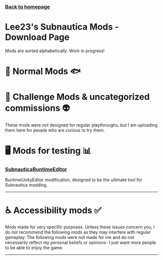 ### [Back to homepage](https://github.com/LeeTwentyThree/SubnauticaMods/blob/main/README.md)

# Lee23's Subnautica Mods - Download Page
Mods are sorted alphabetically. Work in progress!

# 🐠 Normal Mods 🐟

# 🎲 Challenge Mods & uncategorized commissions 👽

These mods were not designed for regular playthroughs, but I am uploading them here for people who are curious to try them.

# 🖥️ Mods for testing 📊

### [SubnauticaRuntimeEditor](https://www.submodica.xyz/mods/sn1/109)
RuntimeUnityEditor modification, designed to be the ultimate tool for Subnautica modding.

---

# ♿ Accessibility mods ✅

Mods made for very specific purposes. Unless these issues concern you, I do not recommend the following mods as they may interfere with regular gameplay. The following mods were not made for me and do not necessarily reflect my personal beliefs or opinions- I just want more people to be able to enjoy the game.

---
